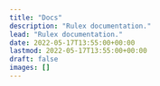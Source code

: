 ```yaml
---
title: "Docs"
description: "Rulex documentation."
lead: "Rulex documentation."
date: 2022-05-17T13:55:00+00:00
lastmod: 2022-05-17T13:55:00+00:00
draft: false
images: []
---
```

